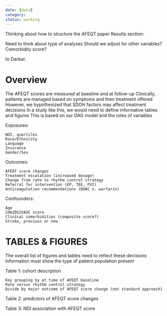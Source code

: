 ```yaml
---
date: {date}
category: 
status: working
---
```


Thinking about how to structure the AFEQT paper
Results section:

Need to think about type of analyses
Should we adjust for other variables?
Comorbidity score?

to Darbar. 

# Overview

The AFEQT scores are measured at baseline and at follow-up
Clinically, patients are managed based on symptoms and then treatment offered
However, we hypothesized that SDOH factors may affect treatment decisions
In a study like this, we would need to define informative tables and figures
This is based on our DAG model and the roles of variables

Exposures:

	NDI, quartiles 
	Race/Ethnicity
	Language
	Insurance
	Gender/Sex
	
Outcomes:
	
	AFEQT score changes
	Treatment escalation (increased dosage)
	Change from rate to rhythm control strategy
	Referral for intervention (EP, TEE, PVI)
	Anticoagulation recommendations (DOAC v. warfarin)

Confounders:

	Age
	CHA2DS2VASC score
	Clinical comorbidities (composite score?)
	Stroke, previous or new

# TABLES & FIGURES

The overall list of figures and tables need to reflect these decisions
Information must show the type of patient population present

Table 1: cohort description

	Key grouping by at time of AFEQT baseline
	Rate versus rhythm control strategy 
	Divide by major outcome of AFEQT score change (not standard approach)

Table 2: predictors of AFEQT score changes

Table 3: NDI association with AFEQT score